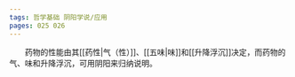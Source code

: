 ```yaml
---
tags: 哲学基础 阴阳学说/应用
pages: 025 026
---
```

&emsp;&emsp;药物的性能由其[[药性|气（性）]]、[[五味|味]]和[[升降浮沉]]决定，而药物的气、味和升降浮沉，可用阴阳来归纳说明。
